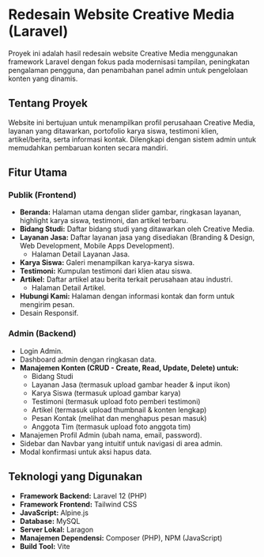# Redesain Website Creative Media (Laravel)

Proyek ini adalah hasil redesain website Creative Media menggunakan framework Laravel dengan fokus pada modernisasi tampilan, peningkatan pengalaman pengguna, dan penambahan panel admin untuk pengelolaan konten yang dinamis.

## Tentang Proyek

Website ini bertujuan untuk menampilkan profil perusahaan Creative Media, layanan yang ditawarkan, portofolio karya siswa, testimoni klien, artikel/berita, serta informasi kontak. Dilengkapi dengan sistem admin untuk memudahkan pembaruan konten secara mandiri.

## Fitur Utama

### Publik (Frontend)
* **Beranda:** Halaman utama dengan slider gambar, ringkasan layanan, highlight karya siswa, testimoni, dan artikel terbaru.
* **Bidang Studi:** Daftar bidang studi yang ditawarkan oleh Creative Media.
* **Layanan Jasa:** Daftar layanan jasa yang disediakan (Branding & Design, Web Development, Mobile Apps Development).
    * Halaman Detail Layanan Jasa.
* **Karya Siswa:** Galeri menampilkan karya-karya siswa.
* **Testimoni:** Kumpulan testimoni dari klien atau siswa.
* **Artikel:** Daftar artikel atau berita terkait perusahaan atau industri.
    * Halaman Detail Artikel.
* **Hubungi Kami:** Halaman dengan informasi kontak dan form untuk mengirim pesan.
* Desain Responsif.

### Admin (Backend)
* Login Admin.
* Dashboard admin dengan ringkasan data.
* **Manajemen Konten (CRUD - Create, Read, Update, Delete) untuk:**
    * Bidang Studi
    * Layanan Jasa (termasuk upload gambar header & input ikon)
    * Karya Siswa (termasuk upload gambar karya)
    * Testimoni (termasuk upload foto pemberi testimoni)
    * Artikel (termasuk upload thumbnail & konten lengkap)
    * Pesan Kontak (melihat dan menghapus pesan masuk)
    * Anggota Tim (termasuk upload foto anggota tim)
* Manajemen Profil Admin (ubah nama, email, password).
* Sidebar dan Navbar yang intuitif untuk navigasi di area admin.
* Modal konfirmasi untuk aksi hapus data.

## Teknologi yang Digunakan

* **Framework Backend:** Laravel 12 (PHP)
* **Framework Frontend:** Tailwind CSS
* **JavaScript:** Alpine.js
* **Database:** MySQL
* **Server Lokal:** Laragon
* **Manajemen Dependensi:** Composer (PHP), NPM (JavaScript)
* **Build Tool:** Vite
